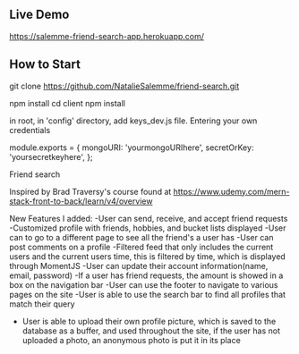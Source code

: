 ## Live Demo 
https://salemme-friend-search-app.herokuapp.com/

## How to Start 
git clone
https://github.com/NatalieSalemme/friend-search.git

npm install
cd client npm install

in root, in 'config' directory, add keys_dev.js file. Entering your own credentials

module.exports = {
mongoURI: 'yourmongoURIhere',
secretOrKey: 'yoursecretkeyhere',
};

Friend search

Inspired by Brad Traversy's course found at https://www.udemy.com/mern-stack-front-to-back/learn/v4/overview

New Features I added: 
-User can send, receive, and accept friend requests
-Customized profile with friends, hobbies, and bucket lists displayed
-User can to go to a different page to see all the friend's a user has
-User can post comments on a profile
-Filtered feed that only includes the current users and the current users time, this is filtered by time, which is displayed through MomentJS
-User can update their account information(name, email, password)
-If a user has friend requests, the amount is showed in a box on the navigation bar
-User can use the footer to navigate to various pages on the site
-User is able to use the search bar to find all profiles that match their query
- User is able to upload their own profile picture, which is saved to the database as a buffer, and used throughout the site, if the user has not uploaded a photo, an anonymous photo is put it in its place 
